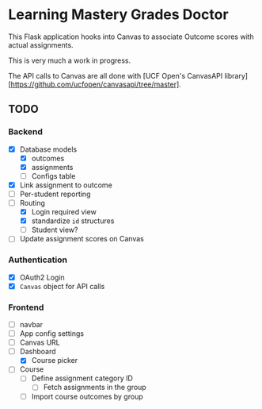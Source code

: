 # Learning Mastery Grades Doctor

This Flask application hooks into Canvas to associate Outcome scores with actual assignments.

This is very much a work in progress.

The API calls to Canvas are all done with [UCF Open's CanvasAPI library][https://github.com/ucfopen/canvasapi/tree/master].

## TODO

### Backend

- [x] Database models
  - [x] outcomes
  - [x] assignments
  - [ ] Configs table
- [x] Link assignment to outcome
- [ ] Per-student reporting
- [ ] Routing
  - [X] Login required view
  - [X] standardize `id` structures
  - [ ] Student view?
- [ ] Update assignment scores on Canvas

### Authentication

- [X] OAuth2 Login
- [X] `Canvas` object for API calls

### Frontend

- [ ] navbar
- [ ] App config settings
- [ ] Canvas URL
- [ ] Dashboard
  - [X] Course picker
- [ ] Course
  - [ ] Define assignment category ID
    - [ ] Fetch assignments in the group
  - [ ] Import course outcomes by group
